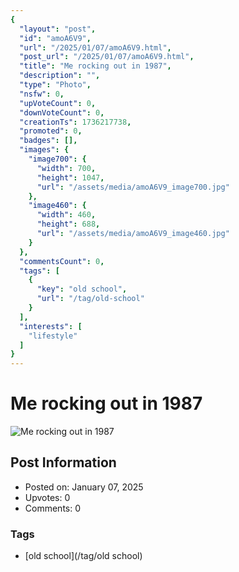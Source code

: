 ```yaml
---
{
  "layout": "post",
  "id": "amoA6V9",
  "url": "/2025/01/07/amoA6V9.html",
  "post_url": "/2025/01/07/amoA6V9.html",
  "title": "Me rocking out in 1987",
  "description": "",
  "type": "Photo",
  "nsfw": 0,
  "upVoteCount": 0,
  "downVoteCount": 0,
  "creationTs": 1736217738,
  "promoted": 0,
  "badges": [],
  "images": {
    "image700": {
      "width": 700,
      "height": 1047,
      "url": "/assets/media/amoA6V9_image700.jpg"
    },
    "image460": {
      "width": 460,
      "height": 688,
      "url": "/assets/media/amoA6V9_image460.jpg"
    }
  },
  "commentsCount": 0,
  "tags": [
    {
      "key": "old school",
      "url": "/tag/old-school"
    }
  ],
  "interests": [
    "lifestyle"
  ]
}
---
```


# Me rocking out in 1987

![Me rocking out in 1987](/assets/media/amoA6V9_image700.jpg)

## Post Information

- Posted on: January 07, 2025
- Upvotes: 0
- Comments: 0

### Tags

- [old school](/tag/old school)
